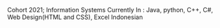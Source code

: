 Cohort 2021; Information Systems
Currently In : Java, python, C++, C#, Web Design(HTML and CSS), Excel
Indonesian
